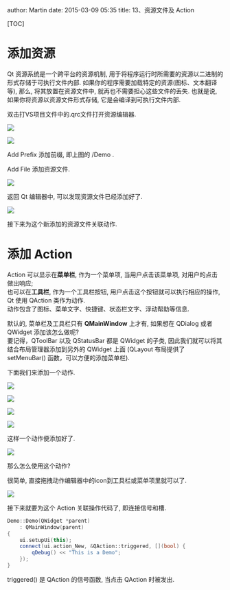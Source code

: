 author: Martin
date: 2015-03-09 05:35
title: 13、资源文件及 Action

[TOC]

# 添加资源
Qt 资源系统是一个跨平台的资源机制, 用于将程序运行时所需要的资源以二进制的形式存储于可执行文件内部. 如果你的程序需要加载特定的资源(图标、文本翻译等), 那么, 将其放置在资源文件中, 就再也不需要担心这些文件的丢失. 也就是说, 如果你将资源以资源文件形式存储, 它是会编译到可执行文件内部.

双击打VS项目文件中的.qrc文件打开资源编辑器.

![](http://i61.tinypic.com/20uphmc.jpg)

![](http://i62.tinypic.com/15f20s1.jpg)

Add Prefix 添加前缀, 即上图的 /Demo .

Add File 添加资源文件.

![](http://i60.tinypic.com/29vat06.jpg)

返回 Qt 编辑器中, 可以发现资源文件已经添加好了.

![](http://i60.tinypic.com/24b0qc8.jpg)

接下来为这个新添加的资源文件关联动作.

# 添加 Action
Action 可以显示在**菜单栏**, 作为一个菜单项, 当用户点击该菜单项, 对用户的点击做出响应;<br>
也可以在**工具栏**, 作为一个工具栏按钮, 用户点击这个按钮就可以执行相应的操作, Qt 使用 QAction 类作为动作.<br>
动作包含了图标、菜单文字、快捷键、状态栏文字、浮动帮助等信息.

默认的, 菜单栏及工具栏只有 **QMainWindow** 上才有, 如果想在 QDialog 或者 QWidget 添加该怎么做呢?<br>
要记得，QToolBar 以及 QStatusBar 都是 QWidget 的子类, 因此我们就可以将其结合布局管理器添加到另外的 QWidget 上面 (QLayout 布局提供了 setMenuBar() 函数，可以方便的添加菜单栏).

下面我们来添加一个动作.

![](http://i60.tinypic.com/kbewix.jpg)

![](http://i61.tinypic.com/vqha4w.jpg)

![](http://i58.tinypic.com/35asu46.jpg)

![](http://i58.tinypic.com/9gc7zc.jpg)

这样一个动作便添加好了.

![](http://i61.tinypic.com/ftpsuv.jpg)

那么怎么使用这个动作?

很简单, 直接拖拽动作编辑器中的icon到工具栏或菜单项里就可以了.

![](http://i62.tinypic.com/dh915h.jpg)

接下来就要为这个 Action 关联操作代码了, 即连接信号和槽.

```cpp
Demo::Demo(QWidget *parent)
    : QMainWindow(parent)
{
    ui.setupUi(this);
    connect(ui.action_New, &QAction::triggered, [](bool) {
        qDebug() << "This is a Demo";
    });
}
```

triggered() 是 QAction 的信号函数, 当点击 QAction 时被发出.
